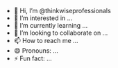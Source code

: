- 👋 Hi, I’m @thinkwiseprofessionals
- 👀 I’m interested in ...
- 🌱 I’m currently learning ...
- 💞️ I’m looking to collaborate on ...
- 📫 How to reach me ...
- 😄 Pronouns: ...
- ⚡ Fun fact: ...

<!---
thinkwiseprofessionals/thinkwiseprofessionals is a ✨ special ✨ repository because its `README.md` (this file) appears on your GitHub profile.
You can click the Preview link to take a look at your changes.
--->
